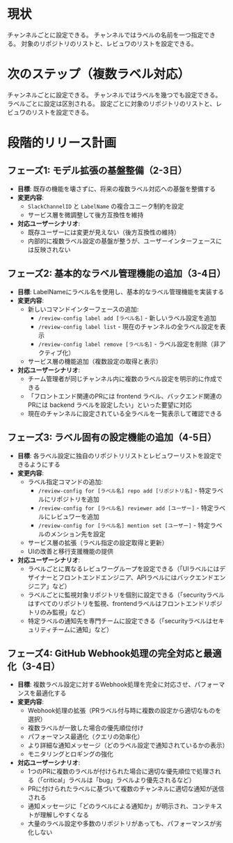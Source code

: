# 現状

チャンネルごとに設定できる。
チャンネルではラベルの名前を一つ指定できる。
対象のリポジトリのリストと、レビュワのリストを設定できる。

# 次のステップ（複数ラベル対応）

チャンネルごとに設定できる。
チャンネルではラベルを幾つでも設定できる。ラベルごとに設定は区別される。
設定ごとに対象のリポジトリのリストと、レビュワのリストを設定できる。

# 段階的リリース計画

## フェーズ1: モデル拡張の基盤整備（2-3日）

- **目標**: 既存の機能を壊さずに、将来の複数ラベル対応への基盤を整備する
- **変更内容**:
  - `SlackChannelID` と `LabelName` の複合ユニーク制約を設定
  - サービス層を微調整して後方互換性を維持
- **対応ユーザーシナリオ**:
  - 既存ユーザーには変更が見えない（後方互換性の維持）
  - 内部的に複数ラベル設定の基盤が整うが、ユーザーインターフェースには反映されない

## フェーズ2: 基本的なラベル管理機能の追加（3-4日）

- **目標**: LabelNameにラベル名を使用し、基本的なラベル管理機能を実装する
- **変更内容**:
  - 新しいコマンドインターフェースの追加:
    - `/review-config label add [ラベル名]` - 新しいラベル設定を追加
    - `/review-config label list` - 現在のチャンネルの全ラベル設定を表示
    - `/review-config label remove [ラベル名]` - ラベル設定を削除（非アクティブ化）
  - サービス層の機能追加（複数設定の取得と表示）
- **対応ユーザーシナリオ**:
  - チーム管理者が同じチャンネル内に複数のラベル設定を明示的に作成できる
  - 「フロントエンド関連のPRには frontend ラベル、バックエンド関連のPRには backend ラベルを設定したい」といった要望に対応
  - 現在のチャンネルに設定されている全ラベルを一覧表示して確認できる

## フェーズ3: ラベル固有の設定機能の追加（4-5日）

- **目標**: 各ラベル設定に独自のリポジトリリストとレビュワーリストを設定できるようにする
- **変更内容**:
  - ラベル指定コマンドの追加:
    - `/review-config for [ラベル名] repo add [リポジトリ名]` - 特定ラベルにリポジトリを追加
    - `/review-config for [ラベル名] reviewer add [ユーザー]` - 特定ラベルにレビュワーを追加
    - `/review-config for [ラベル名] mention set [ユーザー]` - 特定ラベルのメンション先を設定
  - サービス層の拡張（ラベル指定の設定取得と更新）
  - UIの改善と移行支援機能の提供
- **対応ユーザーシナリオ**:
  - ラベルごとに異なるレビュワーグループを設定できる（「UIラベルにはデザイナーとフロントエンドエンジニア、APIラベルにはバックエンドエンジニア」など）
  - ラベルごとに監視対象リポジトリを個別に設定できる（「securityラベルはすべてのリポジトリを監視、frontendラベルはフロントエンドリポジトリのみ監視」など）
  - 特定ラベルの通知先を専門チームに設定できる（「securityラベルはセキュリティチームに通知」など）

## フェーズ4: GitHub Webhook処理の完全対応と最適化（3-4日）

- **目標**: 複数ラベル設定に対するWebhook処理を完全に対応させ、パフォーマンスを最適化する
- **変更内容**:
  - Webhook処理の拡張（PRラベル付与時に複数の設定から適切なものを選択）
  - 複数ラベルが一致した場合の優先順位付け
  - パフォーマンス最適化（クエリの効率化）
  - より詳細な通知メッセージ（どのラベル設定で通知されているかの表示）
  - モニタリングとロギングの強化
- **対応ユーザーシナリオ**:
  - 1つのPRに複数のラベルが付けられた場合に適切な優先順位で処理される（「critical」ラベルは「bug」ラベルより優先されるなど）
  - PRに付けられたラベルに基づいて複数のチャンネルに適切な通知が送信される
  - 通知メッセージに「どのラベルによる通知か」が明示され、コンテキストが理解しやすくなる
  - 大量のラベル設定や多数のリポジトリがあっても、パフォーマンスが劣化しない
